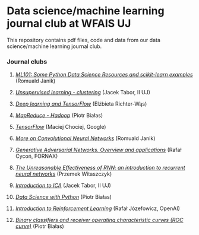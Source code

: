 # Data science/machine learning journal club at WFAIS UJ

This repository contains pdf files, code and data from our data science/machine learning journal club.

### Journal clubs

1. [*ML101: Some Python Data Science Resources and scikit-learn examples*](https://github.com/rmldj/data-science-journal-club/tree/master/journal_club_1) (Romuald Janik)
2. [*Unsupervised learning - clustering*](https://github.com/rmldj/data-science-journal-club/raw/master/journal_club_2/ref-tabor.pdf) (Jacek Tabor, II UJ)

3. [*Deep learning and TensorFlow*](https://github.com/rmldj/data-science-journal-club/raw/master/journal_club_3/DataScience_18Nov16.pdf) (Elżbieta Richter-Wąs)

4. [*MapReduce - Hadoop*](https://github.com/rmldj/data-science-journal-club/raw/master/journal_club_4/hadoop.pdf) (Piotr Białas)

5. [*TensorFlow*](https://github.com/rmldj/data-science-journal-club/raw/master/journal_club_5/TF-WFAIS.pdf) (Maciej Chociej, Google)

6. [*More on Convolutional Neural Networks*](https://github.com/rmldj/data-science-journal-club/raw/master/journal_club_6/cnn.pdf) (Romuald Janik)

7. [*Generative Adversarial  Networks. Overview and applications*](https://github.com/rmldj/data-science-journal-club/raw/master/journal_club_7/gan_uj.pdf) (Rafał Cycoń, FORNAX)

8. [*The Unreasonable Effectiveness of RNN: an
introduction to recurrent neural networks*](https://github.com/rmldj/data-science-journal-club/raw/master/journal_club_8/IntroToRNN.pdf) (Przemek Witaszczyk)

9. [*​Introduction to ICA*](https://github.com/rmldj/data-science-journal-club/raw/master/journal_club_9/ica.pdf) (Jacek Tabor, II UJ)

10. [*Data Science with Python*](https://github.com/rmldj/data-science-journal-club/tree/master/journal_club_10) (Piotr Białas)

11. [*Introduction to Reinforcement Learning*](https://github.com/rmldj/data-science-journal-club/tree/master/journal_club_11) (Rafał Józefowicz, OpenAI)

12. [*Binary classifiers and receiver operating characteristic curves (ROC curve)*](https://github.com/rmldj/data-science-journal-club/tree/master/journal_club_12) (Piotr Białas)
